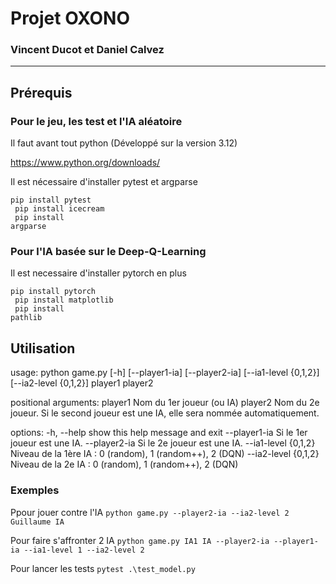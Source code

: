 # Projet OXONO
### Vincent Ducot et Daniel Calvez
---

## Prérequis

### Pour le jeu, les test et l'IA aléatoire

Il faut avant tout python (Développé sur la version 3.12)

https://www.python.org/downloads/

Il est nécessaire d'installer pytest et argparse

<code>pip install pytest<br>
pip install icecream<br>
pip install argparse</code>

### Pour l'IA basée sur le Deep-Q-Learning

Il est necessaire d'installer pytorch en plus

<code>pip install pytorch<br>
pip install matplotlib<br>
pip install pathlib</code>

## Utilisation
usage: python game.py [-h] [--player1-ia] [--player2-ia] [--ia1-level {0,1,2}] [--ia2-level {0,1,2}] player1 player2

positional arguments:
  player1              Nom du 1er joueur (ou IA)
  player2              Nom du 2e joueur. Si le second joueur est une IA, elle sera nommée automatiquement.

options:
  -h, --help           show this help message and exit
  --player1-ia         Si le 1er joueur est une IA.
  --player2-ia         Si le 2e joueur est une IA.
  --ia1-level {0,1,2}  Niveau de la 1ère IA : 0 (random), 1 (random++), 2 (DQN)
  --ia2-level {0,1,2}  Niveau de la 2e IA : 0 (random), 1 (random++), 2 (DQN)

### Exemples
Ppour jouer contre l'IA
`python game.py --player2-ia --ia2-level 2 Guillaume IA`

Pour faire s'affronter 2 IA
`python game.py IA1 IA --player2-ia --player1-ia --ia1-level 1 --ia2-level 2`

Pour lancer les tests
`pytest .\test_model.py`
